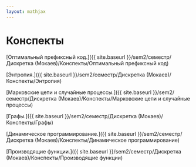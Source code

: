 ```yaml
---  
layout: mathjax  
---  
```

  
# Конспекты  
  
[Оптимальный префиксный код.]({{ site.baseurl }}/sem2/семестр/Дискретка (Мокаев)/Конспекты/Оптимальный префиксный код)  
  
[Энтропия.]({{ site.baseurl }}/sem2/семестр/Дискретка (Мокаев)/Конспекты/Энтропия)  
  
[Марковские цепи и случайные процессы.]({{ site.baseurl }}/sem2/семестр/Дискретка (Мокаев)/Конспекты/Марковские цепи и случайные процессы)  
  
[Графы.]({{ site.baseurl }}/sem2/семестр/Дискретка (Мокаев)/Конспекты/Графы)  
  
[Динамическое программирование.]({{ site.baseurl }}/sem2/семестр/Дискретка (Мокаев)/Конспекты/Динамическое программирование)  
  
[Производящие функции.]({{ site.baseurl }}/sem2/семестр/Дискретка (Мокаев)/Конспекты/Производящие функции)  
